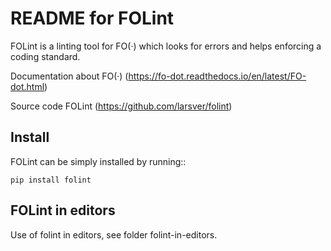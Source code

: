 README for FOLint 
=============================================

FOLint is a linting tool for FO(·) which looks for errors and helps enforcing a coding standard.

Documentation about FO(·) (https://fo-dot.readthedocs.io/en/latest/FO-dot.html)

Source code FOLint (https://github.com/larsver/folint)

Install
-------
FOLint can be simply installed by running::

    pip install folint


FOLint in editors
-------
Use of folint in editors, see folder folint-in-editors.
